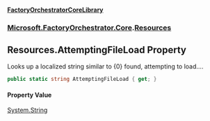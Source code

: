#### [FactoryOrchestratorCoreLibrary](./FactoryOrchestratorCoreLibrary.md 'FactoryOrchestratorCoreLibrary')
### [Microsoft.FactoryOrchestrator.Core](./Microsoft-FactoryOrchestrator-Core.md 'Microsoft.FactoryOrchestrator.Core').[Resources](./Microsoft-FactoryOrchestrator-Core-Resources.md 'Microsoft.FactoryOrchestrator.Core.Resources')
## Resources.AttemptingFileLoad Property
Looks up a localized string similar to {0} found, attempting to load....  
```csharp
public static string AttemptingFileLoad { get; }
```
#### Property Value
[System.String](https://docs.microsoft.com/en-us/dotnet/api/System.String 'System.String')  
